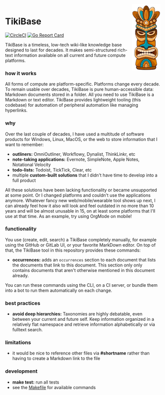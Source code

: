 <img src="tikibase.jpg" width="92" height="216" align="right">

# TikiBase

[![CircleCI](https://circleci.com/gh/kevgo/tikibase.svg?style=shield)](https://circleci.com/gh/kevgo/tikibase)
[![Go Report Card](https://goreportcard.com/badge/github.com/kevgo/tikibase)](https://goreportcard.com/report/github.com/kevgo/tikibase)

TikiBase is a timeless, low-tech wiki-like knowledge base designed to last for
decades. It makes semi-structured rich-text information available on all current
and future compute platforms.

### how it works

All forms of compute are platform-specific. Platforms change every decade. To
remain usable over decades, TikiBase is pure human-accessible data: Markdown
documents stored in a folder. All you need to use TikiBase is a Markdown or text
editor. TikiBase provides lightweight tooling (this codebase) for automation of
peripheral automation like managing hyperlinks.

### why

Over the last couple of decades, I have used a multitude of software products
for Windows, Linux, MacOS, or the web to store information that I want to
remember:

- **outliners:** OmniOutliner, Workflowy, Dynalist, ThinkLinkr, etc
- **note-taking applications:** Evernote, SimpleNote, Apple Notes, Notational
  Velocity
- **todo-lists:** Todoist, TickTick, Clear, etc
- multiple **custom-built solutions** that I didn't have time to develop into a
  full product

All these solutions have been lacking functionality or became unsupported at
some point. Or I changed platforms and couldn't use the applications anymore.
Whatever fancy new web/mobile/wearable tool shows up next, I can already feel
how it also will look and feel outdated in no more than 10 years and will be
almost unusable in 15, on at least some platforms that I'll use at that time. As
an example, try using OrgMode on mobile!

### functionality

You use (create, edit, search) a TikiBase completely manually, for example using
the GitHub or GitLab UI, or your favorite MarkDown editor. On top of that, the
TikiBase tool in this repository provides these commands:

- **occurrences:** adds an `occurrences` section to each document that lists the
  documents that link to this document. This section only only contains
  documents that aren't otherwise mentioned in this document already.

You can run these commands using the CLI, on a CI server, or bundle them into a
bot to run them automatically on each change.

### best practices

- **avoid deep hierarchies:** Taxonomies are highly debatable, even between your
  current and future self. Keep information organized in a relatively flat
  namespace and retrieve information alphabetically or via fulltext search.

### limitations

- it would be nice to reference other files via **#shortname** rather than
  having to create a Markdown link to the file

### development

- **make test:** run all tests
- see the [Makefile](Makefile) for available commands
